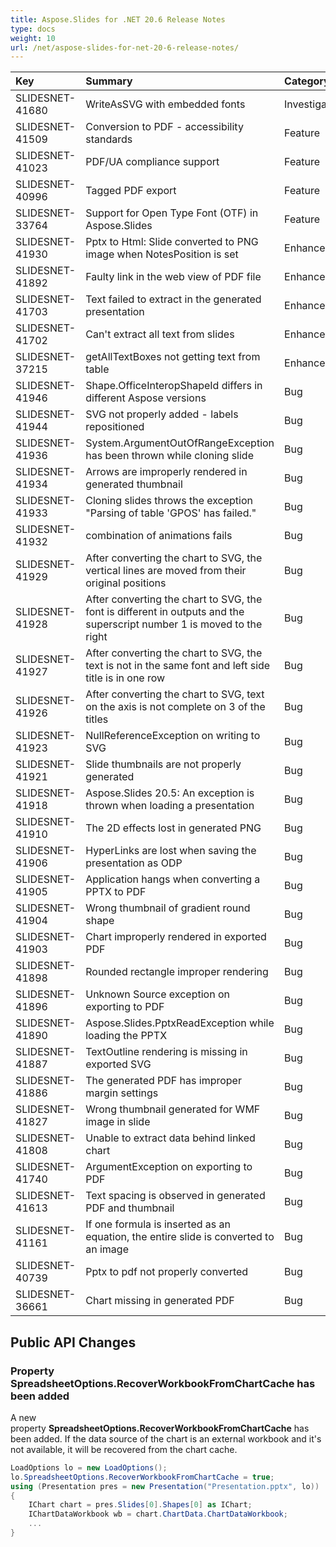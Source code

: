 ```yaml
---
title: Aspose.Slides for .NET 20.6 Release Notes
type: docs
weight: 10
url: /net/aspose-slides-for-net-20-6-release-notes/
---
```


|**Key**|**Summary**|**Category**|
| :- | :- | :- |
|SLIDESNET-41680|WriteAsSVG with embedded fonts|Investigation|
|SLIDESNET-41509|Conversion to PDF - accessibility standards |Feature|
|SLIDESNET-41023|PDF/UA compliance support|Feature|
|SLIDESNET-40996|Tagged PDF export|Feature|
|SLIDESNET-33764|Support for Open Type Font (OTF) in Aspose.Slides|Feature|
|SLIDESNET-41930|Pptx to Html: Slide converted to PNG image when NotesPosition is set |Enhancement|
|SLIDESNET-41892|Faulty link in the web view of PDF file|Enhancement|
|SLIDESNET-41703|Text failed to extract in the generated presentation|Enhancement|
|SLIDESNET-41702|Can't extract all text from slides|Enhancement|
|SLIDESNET-37215|getAllTextBoxes not getting text from table|Enhancement|
|SLIDESNET-41946|Shape.OfficeInteropShapeId differs in different Aspose versions|Bug|
|SLIDESNET-41944|SVG not properly added - labels repositioned|Bug|
|SLIDESNET-41936|System.ArgumentOutOfRangeException has been thrown while cloning slide|Bug|
|SLIDESNET-41934|Arrows are improperly rendered in generated thumbnail|Bug|
|SLIDESNET-41933|Cloning slides throws the exception "Parsing of table 'GPOS' has failed."|Bug|
|SLIDESNET-41932|combination of animations fails|Bug|
|SLIDESNET-41929|After converting the chart to SVG, the vertical lines are moved from their original positions|Bug|
|SLIDESNET-41928|After converting the chart to SVG, the font is different in outputs and the superscript number 1 is moved to the right|Bug|
|SLIDESNET-41927|After converting the chart to SVG, the text is not in the same font and left side title is in one row|Bug|
|SLIDESNET-41926|After converting the chart to SVG, text on the axis is not complete on 3 of the titles|Bug|
|SLIDESNET-41923|NullReferenceException on writing to SVG|Bug|
|SLIDESNET-41921|Slide thumbnails are not properly generated|Bug|
|SLIDESNET-41918|Aspose.Slides 20.5: An exception is thrown when loading a presentation|Bug|
|SLIDESNET-41910|The 2D effects lost in generated PNG|Bug|
|SLIDESNET-41906|HyperLinks are lost when saving the presentation as ODP |Bug|
|SLIDESNET-41905|Application hangs when converting a PPTX to PDF|Bug|
|SLIDESNET-41904|Wrong thumbnail of gradient round shape|Bug|
|SLIDESNET-41903|Chart improperly rendered in exported PDF|Bug|
|SLIDESNET-41898|Rounded rectangle improper rendering|Bug|
|SLIDESNET-41896|Unknown Source exception on exporting to PDF|Bug|
|SLIDESNET-41890|Aspose.Slides.PptxReadException while loading the PPTX|Bug|
|SLIDESNET-41887|TextOutline rendering is missing in exported SVG|Bug|
|SLIDESNET-41886|The generated PDF has improper margin settings|Bug|
|SLIDESNET-41827|Wrong thumbnail generated for WMF image in slide|Bug|
|SLIDESNET-41808|Unable to extract data behind linked chart |Bug|
|SLIDESNET-41740|ArgumentException on exporting to PDF|Bug|
|SLIDESNET-41613|Text spacing is observed in generated PDF and thumbnail|Bug|
|SLIDESNET-41161|If one formula is inserted as an equation, the entire slide is converted to an image|Bug|
|SLIDESNET-40739|Pptx to pdf not properly converted|Bug|
|SLIDESNET-36661|Chart missing in generated PDF|Bug|
## **Public API Changes**
### **Property SpreadsheetOptions.RecoverWorkbookFromChartCache has been added**
A new property **SpreadsheetOptions.RecoverWorkbookFromChartCache** has been added. If the data source of the chart is an external workbook and it's not available, it will be recovered from the chart cache.

``` csharp
LoadOptions lo = new LoadOptions();
lo.SpreadsheetOptions.RecoverWorkbookFromChartCache = true;
using (Presentation pres = new Presentation("Presentation.pptx", lo))
{
    IChart chart = pres.Slides[0].Shapes[0] as IChart;
    IChartDataWorkbook wb = chart.ChartData.ChartDataWorkbook;
    ...
}
``` 
